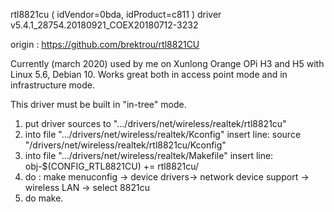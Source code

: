 rtl8821cu
( idVendor=0bda, idProduct=c811 )
driver v5.4.1_28754.20180921_COEX20180712-3232

origin : https://github.com/brektrou/rtl8821CU

Currently (march 2020) used by me on Xunlong Orange OPi H3 and H5 with Linux 5.6, Debian 10. Works great both in access point mode and in infrastructure mode.

This driver must be built in "in-tree" mode.
1. put driver sources to ".../drivers/net/wireless/realtek/rtl8821cu"
2. into file ".../drivers/net/wireless/realtek/Kconfig" insert line: 
source "/drivers/net/wireless/realtek/rtl8821cu/Kconfig"
3. into file ".../drivers/net/wireless/realtek/Makefile" insert line: 
obj-$(CONFIG_RTL8821CU) += rtl8821cu/
4. do : make menuconfig -> device drivers-> network device support -> wireless LAN -> select 8821cu
5. do make.
